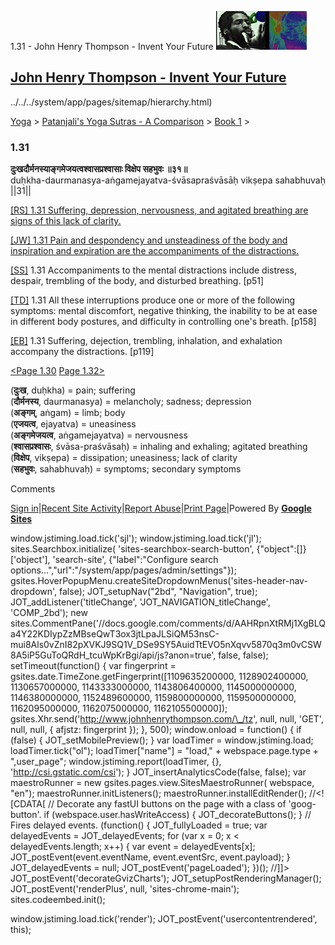 1.31 - John Henry Thompson - Invent Your Future [![John Henry Thompson - Invent Your Future](../../../_/rsrc/1329567069254/config/customLogo.gif-revision=6.png)](../../../index.html)

[John Henry Thompson - Invent Your Future](../../../index.html)
---------------------------------------------------------------

../../../system/app/pages/sitemap/hierarchy.html)
    

[Yoga](../../../yoga.html)‎ > ‎[Patanjali's Yoga Sutras - A Comparison](../../patanjani.html)‎ > ‎[Book 1](../book-1.html)‎ > ‎

### 1.31

**दुःखदौर्मनस्याङ्गमेजयत्वश्वासप्रश्वासाः विक्षेप सहभुवः ॥३१॥**  
duḥkha-daurmanasya-aṅgamejayatva-śvāsapraśvāsāḥ vikṣepa sahabhuvaḥ ||31||  
  
  
[\[RS\] 1.31 Suffering, depression, nervousness, and agitated breathing are signs of this lack of clarity.](http://www.ashtangayoga.info/philosophy/yoga-sutra-patanjali/chapter-1/item/duhkha-daurmanasya-angamejayatva-shvasaprashvasah/)  
  
[\[JW\] 1.31 Pain and despondency and unsteadiness of the body and inspiration and expiration are the accompaniments of the distractions.](http://books.google.com/books?id=YzFImjtOxUwC&pg=PA65&ci=101%2C273%2C734%2C86&source=bookclip)  
  
[\[SS\]](http://www.amazon.com/Yoga-Sutras-Patanjali-Commentary-Satchidananda/dp/0932040381) 1.31 Accompaniments to the mental distractions include distress, despair, trembling of the body, and disturbed breathing. \[p51\]  
  
[\[TD\]](http://www.amazon.com/Heart-Yoga-Developing-Personal-Practice/dp/089281764X/ref=sr_1_5?ie=UTF8&qid=1326228195&sr=8-5) 1.31 All these interruptions produce one or more of the following symptoms: mental discomfort, negative thinking, the inability to be at ease in different body postures, and difficulty in controlling one's breath. \[p158\]  
  
[\[EB\]](http://www.amazon.com/Yoga-Sutras-Patanjali-Translation-Commentary/dp/0865477361/ref=sr_1_1?ie=UTF8&s=books&qid=1250508322&sr=1-1) 1.31 Suffering, dejection, trembling, inhalation, and exhalation accompany the distractions. \[p119\]  
  
  
[<Page 1.30](130.html)  [Page 1.32>](132.html)  
  
  

(**दुःख**, duḥkha) = pain; suffering  
(**दौर्मनस्य**, daurmanasya) = melancholy; sadness; depression  
(**अङ्गम्**, aṅgam) = limb; body  
(**एजयत्व**, ejayatva) = uneasiness  
(**अङ्गमेजयत्व**, aṅgamejayatva) = nervousness  
(**श्वासप्रश्वासः**, śvāsa-praśvāsaḥ) = inhaling and exhaling; agitated breathing  
(**विक्षेप**, vikṣepa) = dissipation; uneasiness; lack of clarity  
(**सहभुवः**, sahabhuvaḥ) = symptoms; secondary symptoms

Comments

[Sign in](https://accounts.google.com/ServiceLogin?continue=http://sites.google.com/a/johnhenrythompson.com/jht/yoga/patanjani/book-1/131&service=jotspot)|[Recent Site Activity](../../../system/app/pages/recentChanges.html)|[Report Abuse](http://sites.google.com/a/johnhenrythompson.com/jht/system/app/pages/reportAbuse)|[Print Page](javascript:;)|Powered By **[Google Sites](http://sites.google.com/site)**

window.jstiming.load.tick('sjl'); window.jstiming.load.tick('jl'); sites.Searchbox.initialize( 'sites-searchbox-search-button', {"object":\[\]}\['object'\], 'search-site', {"label":"Configure search options...","url":"/system/app/pages/admin/settings"}); gsites.HoverPopupMenu.createSiteDropdownMenus('sites-header-nav-dropdown', false); JOT\_setupNav("2bd", "Navigation", true); JOT\_addListener('titleChange', 'JOT\_NAVIGATION\_titleChange', 'COMP\_2bd'); new sites.CommentPane('//docs.google.com/comments/d/AAHRpnXtRMj1XgBLQa4Y22KDIypZzMBseQwT3ox3jtLpaJLSiQM53nsC-mui8Als0vZnI82pXVKJ9SQ1V\_DSe9SY5AuidTtEVO5nXqvv5870q3m0vCSW8A5iP5GuToQRdH\_tcuWpKrBgi/api/js?anon=true', false, false); setTimeout(function() { var fingerprint = gsites.date.TimeZone.getFingerprint(\[1109635200000, 1128902400000, 1130657000000, 1143333000000, 1143806400000, 1145000000000, 1146380000000, 1152489600000, 1159800000000, 1159500000000, 1162095000000, 1162075000000, 1162105500000\]); gsites.Xhr.send('http://www.johnhenrythompson.com/\_/tz', null, null, 'GET', null, null, { afjstz: fingerprint }); }, 500); window.onload = function() { if (false) { JOT\_setMobilePreview(); } var loadTimer = window.jstiming.load; loadTimer.tick("ol"); loadTimer\["name"\] = "load," + webspace.page.type + ",user\_page"; window.jstiming.report(loadTimer, {}, 'http://csi.gstatic.com/csi'); } JOT\_insertAnalyticsCode(false, false); var maestroRunner = new gsites.pages.view.SitesMaestroRunner( webspace, "en"); maestroRunner.initListeners(); maestroRunner.installEditRender(); //<!\[CDATA\[ // Decorate any fastUI buttons on the page with a class of 'goog-button'. if (webspace.user.hasWriteAccess) { JOT\_decorateButtons(); } // Fires delayed events. (function() { JOT\_fullyLoaded = true; var delayedEvents = JOT\_delayedEvents; for (var x = 0; x < delayedEvents.length; x++) { var event = delayedEvents\[x\]; JOT\_postEvent(event.eventName, event.eventSrc, event.payload); } JOT\_delayedEvents = null; JOT\_postEvent('pageLoaded'); })(); //\]\]> JOT\_postEvent('decorateGvizCharts'); JOT\_setupPostRenderingManager(); JOT\_postEvent('renderPlus', null, 'sites-chrome-main'); sites.codeembed.init();

window.jstiming.load.tick('render'); JOT\_postEvent('usercontentrendered', this);